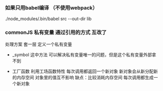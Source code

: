 ### 如果只用babel编译 （不使用webpack）

./node_modules/.bin/babel src --out-dir lib 


### commonJS 私有变量 通过引用的方式 互改了 
处理方案 套一层 定义一个私有变量

- _symbol 
    这中方法 可以解决私有变量唯一的问题，但是这个私有变量外部拿不到

- 工厂函数
    利用工场函数特性 每次调用都返回一个新对象 新对象会从新分配新的内存空间 对象里的值互不影响
    缺点：比较消耗内存空间 每次调用都生成一个新对象

